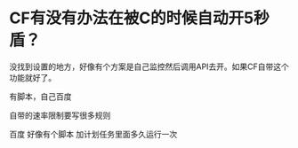 # CF有没有办法在被C的时候自动开5秒盾？


没找到设置的地方，好像有个方案是自己监控然后调用API去开。如果CF自带这个功能就好了。

有脚本，自己百度

自带的速率限制要写很多规则<img id="aimg_H1aEE" onclick="zoom(this, this.src, 0, 0, 0)" class="zoom" src="https://cdn.jsdelivr.net/gh/hishis/forum-master/public/images/patch.gif" onmouseover="img_onmouseoverfunc(this)" onload="thumbImg(this)" border="0" alt="" />

百度 好像有个脚本 加计划任务里面多久运行一次
